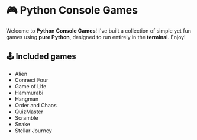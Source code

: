 # 🎮 Python Console Games  
Welcome to **Python Console Games**! I've built a collection of simple yet fun games using **pure Python**, designed to run entirely in the **terminal**. Enjoy!

## 🕹️ Included games
- Alien
- Connect Four
- Game of Life
- Hammurabi
- Hangman
- Order and Chaos
- QuizMaster
- Scramble
- Snake
- Stellar Journey
